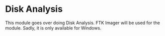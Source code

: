 # Disk Analysis

This module goes over doing Disk Analysis. FTK Imager will be used for the module. Sadly, it is only available for Windows. 
